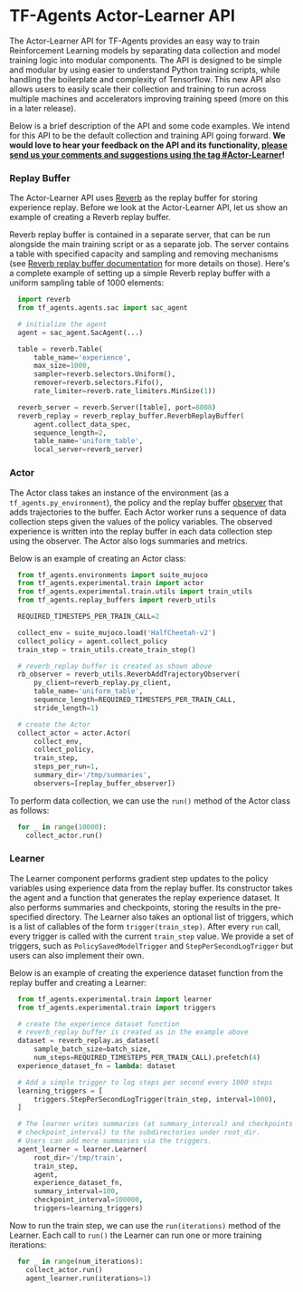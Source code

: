 # TF-Agents Actor-Learner API
The Actor-Learner API for TF-Agents provides an easy way to train Reinforcement
Learning models by separating data collection and model training logic into
modular components. The API is designed to be simple and modular by using easier
to understand Python training scripts, while handling the boilerplate and
complexity of Tensorflow. This new API also allows users to
easily scale their collection and training to run across multiple machines and
accelerators improving training speed (more on this in a later release).

Below is a brief description of the API and some code examples. We intend for
this API to be the default collection and training API going forward. **We
would love to hear your feedback on the API and its functionality, [please send
us your comments and suggestions using the tag #Actor-Learner](https://github.com/tensorflow/agents/issues)!**

### Replay Buffer
The Actor-Learner API uses [Reverb](https://github.com/deepmind/reverb)
as the replay buffer for storing experience replay. Before we look
at the Actor-Learner API, let us show an example of creating a Reverb
replay buffer.

Reverb replay buffer is contained in a separate server, that can be run alongside
the main training script or as a separate job. The server contains a table with
specified capacity and sampling and removing mechanisms (see
[Reverb replay buffer documentation]() for more details on those). Here's
a complete example of setting up a simple Reverb replay buffer with a uniform
sampling table of 1000 elements:

```python
  import reverb
  from tf_agents.agents.sac import sac_agent

  # initialize the agent
  agent = sac_agent.SacAgent(...)

  table = reverb.Table(
      table_name='experience',
      max_size=1000,
      sampler=reverb.selectors.Uniform(),
      remover=reverb.selectors.Fifo(),
      rate_limiter=reverb.rate_limiters.MinSize(1))

  reverb_server = reverb.Server([table], port=8008)
  reverb_replay = reverb_replay_buffer.ReverbReplayBuffer(
      agent.collect_data_spec,
      sequence_length=2,
      table_name='uniform_table',
      local_server=reverb_server)
```

### Actor
The Actor class takes an instance of the environment
(as a `tf_agents.py_environment`), the policy and the replay buffer
[observer](https://github.com/tensorflow/agents/blob/fff4db7bc2bbad8ae12fbe92766cac38030474ad/tf_agents/replay_buffers/reverb_utils.py#L35) that adds trajectories to the buffer. Each Actor worker runs a sequence of
data collection steps given the values of the policy variables. The observed
experience is written into the replay buffer in each data collection step
using the observer. The Actor also logs summaries and metrics.

Below is an example of creating an Actor class:

```python
  from tf_agents.environments import suite_mujoco
  from tf_agents.experimental.train import actor
  from tf_agents.experimental.train.utils import train_utils
  from tf_agents.replay_buffers import reverb_utils

  REQUIRED_TIMESTEPS_PER_TRAIN_CALL=2

  collect_env = suite_mujoco.load('HalfCheetah-v2')
  collect_policy = agent.collect_policy
  train_step = train_utils.create_train_step()

  # reverb_replay buffer is created as shown above
  rb_observer = reverb_utils.ReverbAddTrajectoryObserver(
      py_client=reverb_replay.py_client,
      table_name='uniform_table',
      sequence_length=REQUIRED_TIMESTEPS_PER_TRAIN_CALL,
      stride_length=1)

  # create the Actor
  collect_actor = actor.Actor(
      collect_env,
      collect_policy,
      train_step,
      steps_per_run=1,
      summary_dir='/tmp/summaries',
      observers=[replay_buffer_observer])
```

To perform data collection, we can use the `run()` method of the Actor class
as follows:

```python
  for _ in range(10000):
    collect_actor.run()
```

### Learner
The Learner component performs gradient step updates to the policy variables
using experience data from the replay buffer. Its constructor takes the agent
and a function that generates the replay experience dataset. It also performs
summaries and checkpoints, storing the results in the pre-specified directory.
The Learner also takes an optional list of triggers, which is a list of callables
of the form `trigger(train_step)`. After every `run` call, every trigger is
called with the current `train_step` value. We provide a set of triggers, such
as `PolicySavedModelTrigger` and `StepPerSecondLogTrigger` but users can also
implement their own.

Below is an example of creating the experience dataset function from the replay
buffer and creating a Learner:

```python
  from tf_agents.experimental.train import learner
  from tf_agents.experimental.train import triggers

  # create the experience dataset function
  # reverb_replay buffer is created as in the example above
  dataset = reverb_replay.as_dataset(
      sample_batch_size=batch_size,
      num_steps=REQUIRED_TIMESTEPS_PER_TRAIN_CALL).prefetch(4)
  experience_dataset_fn = lambda: dataset

  # Add a simple trigger to log steps per second every 1000 steps
  learning_triggers = [
      triggers.StepPerSecondLogTrigger(train_step, interval=1000),
  ]

  # The learner writes summaries (at summary_interval) and checkpoints (at
  # checkpoint_interval) to the subdirectories under root_dir.
  # Users can add more summaries via the triggers.
  agent_learner = learner.Learner(
      root_dir='/tmp/train',
      train_step,
      agent,
      experience_dataset_fn,
      summary_interval=100,
      checkpoint_interval=100000,
      triggers=learning_triggers)
```

Now to run the train step, we can use the `run(iterations)` method of the
Learner. Each call to `run()` the Learner can run one or more training iterations:

```python
  for _ in range(num_iterations):
    collect_actor.run()
    agent_learner.run(iterations=1)
```
